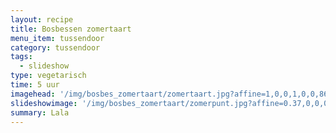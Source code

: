 ```yaml
---
layout: recipe
title: Bosbessen zomertaart
menu_item: tussendoor
category: tussendoor
tags:
  - slideshow
type: vegetarisch
time: 5 uur
imagehead: '/img/bosbes_zomertaart/zomertaart.jpg?affine=1,0,0,1,0,0,860,500,30,70'
slideshowimage: '/img/bosbes_zomertaart/zomerpunt.jpg?affine=0.37,0,0,0.37,0,0,300,250,20,10'
summary: Lala
---
```



